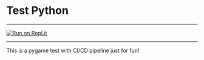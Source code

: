 # Test Python
***
[![Run on Repl.it](https://repl.it/badge/github/drludos/test)](https://repl.it/github/drludos/test)
***
This is a pygame test with CI/CD pipeline just for fun!